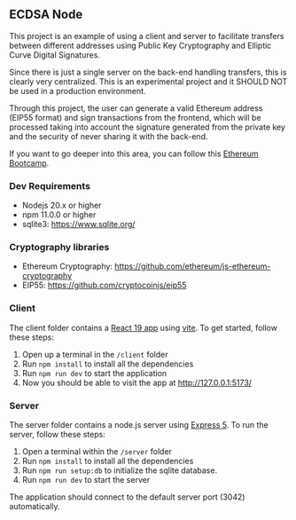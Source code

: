 ## ECDSA Node

This project is an example of using a client and server to facilitate transfers between different addresses using Public Key 
Cryptography and Elliptic Curve Digital Signatures.

Since there is just a single server on the back-end handling transfers, this is clearly very centralized. 
This is an experimental project and it SHOULD NOT be used in a production environment.

Through this project, the user can generate a valid Ethereum address (EIP55 format) and sign transactions from the frontend, 
which will be processed taking into account the signature generated from the private key and the security of never sharing 
it with the back-end.

If you want to go deeper into this area, you can follow this [Ethereum Bootcamp](https://www.alchemy.com/university/courses/ethereum).

### Dev Requirements

- Nodejs 20.x or higher
- npm 11.0.0 or higher
- sqlite3: https://www.sqlite.org/

### Cryptography libraries

- Ethereum Cryptography: https://github.com/ethereum/js-ethereum-cryptography
- EIP55: https://github.com/cryptocoinjs/eip55
 
### Client

The client folder contains a [React 19 app](https://reactjs.org/) using [vite](https://vitejs.dev/). To get started, follow these steps:

1. Open up a terminal in the `/client` folder
2. Run `npm install` to install all the dependencies
3. Run `npm run dev` to start the application 
4. Now you should be able to visit the app at http://127.0.0.1:5173/

### Server

The server folder contains a node.js server using [Express 5](https://expressjs.com/). To run the server, follow these steps:

1. Open a terminal within the `/server` folder 
2. Run `npm install` to install all the dependencies
3. Run `npm run setup:db` to initialize the sqlite database.
4. Run `npm run dev` to start the server 

The application should connect to the default server port (3042) automatically.

